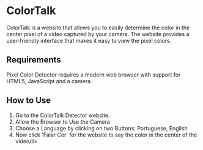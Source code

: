 # ColorTalk

ColorTalk is a website that allows you to easily determine the color in the center pixel of a video captured by your camera. The website provides a user-friendly interface that makes it easy to view the pixel colors.


<h2> Requirements</h2>

Pixel Color Detector requires a modern web browser with support for HTML5, JavaScript and a camera.

<h2> How to Use</h2>

<ol>
  <li>Go to the ColorTalk Detector website.</li>
  <li>Allow the Browser to Use the Camera</li>
  <li>Choose a Language by clicking on two Buttons: Portuguese, English</li>
  <li>Now click 'Falar Cor' for the website to say the color in the center of the video/li>
</ol>
